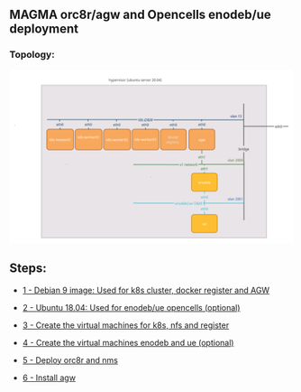 ## MAGMA orc8r/agw and Opencells enodeb/ue deployment

### Topology:

<img src="docs/images/topo.png" width="800">


## Steps:
<!-- TOC -->
- [1 - Debian 9 image: Used for k8s cluster, docker register and AGW](docs/debian_9_vm.md)

- [2 - Ubuntu 18.04: Used for enodeb/ue opencells (optional) ](docs/ubuntu_18_04_vm.md)

- [3 - Create the virtual machines for k8s, nfs and register ](docs/k8s_vm.md)

- [4 - Create the virtual machines enodeb and ue (optional) ](docs/opencells.md)

- [5 - Deploy orc8r and nms ](docs/deploy_magma.md)

- [6 - Install agw ](docs/deploy_agw.md)
<!-- TOC -->